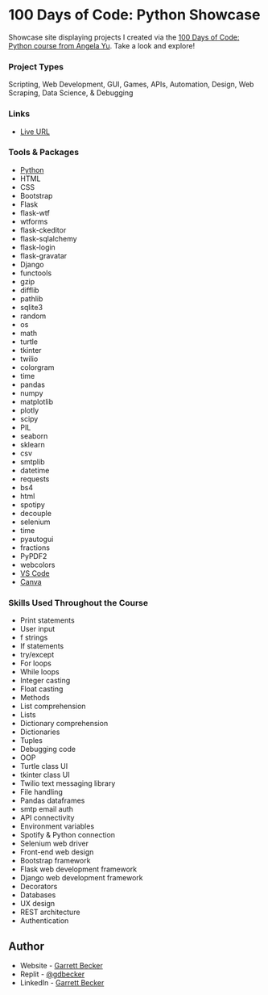 # 100 Days of Code: Python Showcase

Showcase site displaying projects I created via the [100 Days of Code: Python course from Angela Yu](https://www.udemy.com/course/100-days-of-code/). Take a look and explore!

### Project Types

Scripting, Web Development, GUI, Games, APIs, Automation, Design, Web Scraping, Data Science, & Debugging

### Links

- [Live URL](insert)

### Tools & Packages

- [Python](https://www.python.org)
- HTML
- CSS
- Bootstrap
- Flask
- flask-wtf
- wtforms
- flask-ckeditor
- flask-sqlalchemy
- flask-login
- flask-gravatar
- Django
- functools
- gzip
- difflib
- pathlib
- sqlite3
- random
- os
- math
- turtle
- tkinter
- twilio
- colorgram
- time
- pandas
- numpy
- matplotlib
- plotly
- scipy
- PIL
- seaborn
- sklearn
- csv
- smtplib
- datetime
- requests
- bs4
- html
- spotipy
- decouple
- selenium
- time
- pyautogui
- fractions
- PyPDF2
- webcolors
- [VS Code](https://code.visualstudio.com)
- [Canva](https://www.canva.com)

### Skills Used Throughout the Course

- Print statements
- User input
- f strings
- If statements
- try/except
- For loops
- While loops
- Integer casting
- Float casting
- Methods
- List comprehension
- Lists
- Dictionary comprehension
- Dictionaries
- Tuples
- Debugging code
- OOP
- Turtle class UI
- tkinter class UI
- Twilio text messaging library
- File handling
- Pandas dataframes
- smtp email auth
- API connectivity
- Environment variables
- Spotify & Python connection
- Selenium web driver
- Front-end web design
- Bootstrap framework
- Flask web development framework
- Django web development framework
- Decorators
- Databases
- UX design
- REST architecture
- Authentication

## Author

- Website - [Garrett Becker]()
- Replit - [@gdbecker](https://replit.com/@gdbecker)
- LinkedIn - [Garrett Becker](https://www.linkedin.com/in/garrett-becker-923b4a106/)